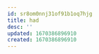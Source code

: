```yaml
---
id: sr8om0nnj31of91b1oq7hjg
title: had
desc: ''
updated: 1670386896910
created: 1670386896910
---
```

